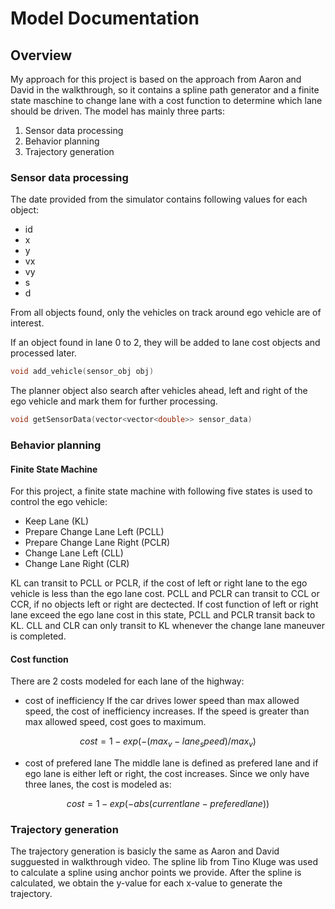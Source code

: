 # Model Documentation

## Overview
My approach for this project is based on the approach from Aaron and David in the walkthrough, so it contains a spline path generator and a finite state maschine to change lane with a cost function to determine which lane should be driven.
The model has mainly three parts:

1. Sensor data processing
2. Behavior planning
3. Trajectory generation

### Sensor data processing
The date provided from the simulator contains following values for each object: 
- id
- x
- y
- vx
- vy
- s
- d

From all objects found, only the vehicles on track around ego vehicle are of interest.

If an object found in lane 0 to 2, they will be added to lane cost objects and processed later.
```c++
void add_vehicle(sensor_obj obj)
```

The planner object also search after vehicles
ahead, left and right of the ego vehicle and mark them for further processing.
```c++
void getSensorData(vector<vector<double>> sensor_data)
```


### Behavior planning

#### Finite State Machine
For this project, a finite state machine with following five states is used to control the ego vehicle:
- Keep Lane (KL)
- Prepare Change Lane Left (PCLL)
- Prepare Change Lane Right (PCLR)
- Change Lane Left (CLL)
- Change Lane Right (CLR)

KL can transit to PCLL or PCLR, if the cost of left or right lane to the ego vehicle is less than the ego lane cost.
PCLL and PCLR can transit to CCL or CCR, if no objects left or right are dectected. If cost function of left or right lane exceed the ego lane cost in this state, PCLL and PCLR transit back to KL.
CLL and CLR can only transit to KL whenever the change lane maneuver is completed.

#### Cost function
There are 2 costs modeled for each lane of the highway:

- cost of inefficiency
If the car drives lower speed than max allowed speed, the cost of inefficiency increases. If the speed is greater than max allowed speed, cost goes to maximum. 
```math
cost = 1-exp(-(max_v-lane_speed)/max_v)
```

- cost of prefered lane
The middle lane is defined as prefered lane and if ego lane is either left or right, the cost increases. Since we only have three lanes, the cost is modeled as:
```math
cost = 1-exp(-abs(current lane - prefered lane))
```

### Trajectory generation
The trajectory generation is basicly the same as Aaron and David sugguested in walkthrough video. The spline lib from Tino Kluge was used to calculate a spline using anchor points we provide. After the spline is calculated, we obtain the y-value for each x-value to generate the trajectory. 




